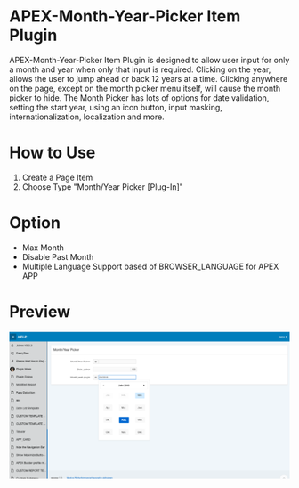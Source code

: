 # APEX-Month-Year-Picker Item Plugin
APEX-Month-Year-Picker Item Plugin is designed to allow user input for only a month and year when only that input is required. Clicking on the year, allows the user to jump ahead or back 12 years at a time. Clicking anywhere on the page, except on the month picker menu itself, will cause the month picker to hide. The Month Picker has lots of options for date validation, setting the start year, using an icon button, input masking, internationalization, localization and more.

# How to Use
1. Create a Page Item
2. Choose Type "Month/Year Picker [Plug-In]"

# Option
- Max Month
- Disable Past Month
- Multiple Language Support based of BROWSER_LANGUAGE for APEX APP

# Preview

![](https://github.com/allipierre/APEX-Month-Year-Picker/blob/master/month_year.png)

